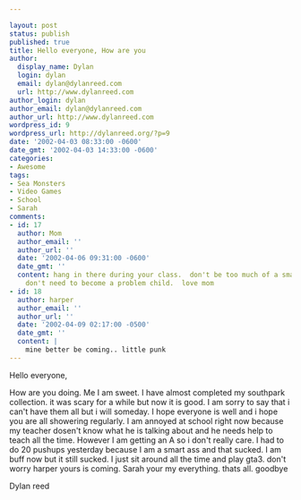 ```yaml
---

layout: post
status: publish
published: true
title: Hello everyone, How are you
author:
  display_name: Dylan
  login: dylan
  email: dylan@dylanreed.com
  url: http://www.dylanreed.com
author_login: dylan
author_email: dylan@dylanreed.com
author_url: http://www.dylanreed.com
wordpress_id: 9
wordpress_url: http://dylanreed.org/?p=9
date: '2002-04-03 08:33:00 -0600'
date_gmt: '2002-04-03 14:33:00 -0600'
categories:
- Awesome
tags:
- Sea Monsters
- Video Games
- School
- Sarah
comments:
- id: 17
  author: Mom
  author_email: ''
  author_url: ''
  date: '2002-04-06 09:31:00 -0600'
  date_gmt: ''
  content: hang in there during your class.  don't be too much of a smart A.  you
    don't need to become a problem child.  love mom
- id: 18
  author: harper
  author_email: ''
  author_url: ''
  date: '2002-04-09 02:17:00 -0500'
  date_gmt: ''
  content: |
    mine better be coming.. little punk
---
```


Hello everyone,

How are you doing. Me I am sweet. I have almost completed my southpark collection. it was scary for a while but now it is good. I am sorry to say that i can't have them all but i will someday. I hope everyone is well and i hope you are all showering regularly. I am annoyed at school right now because my teacher dosen't know what he is talking about and he needs help to teach all the time. However I am getting an A so i don't really care. I had to do 20 pushups yesterday because I am a smart ass and that sucked. I am buff now but it still sucked. I just sit around all the time and play gta3. don't worry harper yours is coming. Sarah your my everything. thats all. goodbye

Dylan reed
